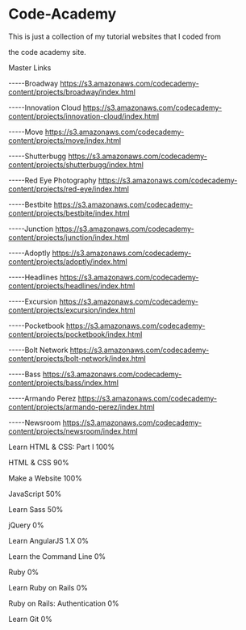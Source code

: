 # Code-Academy


This is just a collection of my tutorial websites that I coded from 

the code academy site.

Master Links

-----Broadway
https://s3.amazonaws.com/codecademy-content/projects/broadway/index.html


-----Innovation Cloud
https://s3.amazonaws.com/codecademy-content/projects/innovation-cloud/index.html


-----Move
https://s3.amazonaws.com/codecademy-content/projects/move/index.html


-----Shutterbugg
https://s3.amazonaws.com/codecademy-content/projects/shutterbugg/index.html


-----Red Eye Photography
https://s3.amazonaws.com/codecademy-content/projects/red-eye/index.html


-----Bestbite
https://s3.amazonaws.com/codecademy-content/projects/bestbite/index.html


-----Junction
https://s3.amazonaws.com/codecademy-content/projects/junction/index.html


-----Adoptly
https://s3.amazonaws.com/codecademy-content/projects/adoptly/index.html


-----Headlines
https://s3.amazonaws.com/codecademy-content/projects/headlines/index.html


-----Excursion
https://s3.amazonaws.com/codecademy-content/projects/excursion/index.html


-----Pocketbook
https://s3.amazonaws.com/codecademy-content/projects/pocketbook/index.html


-----Bolt Network
https://s3.amazonaws.com/codecademy-content/projects/bolt-network/index.html


-----Bass
https://s3.amazonaws.com/codecademy-content/projects/bass/index.html


-----Armando Perez
https://s3.amazonaws.com/codecademy-content/projects/armando-perez/index.html


-----Newsroom
https://s3.amazonaws.com/codecademy-content/projects/newsroom/index.html



Learn HTML & CSS: Part I
100%

HTML & CSS
90%

Make a Website
100%

JavaScript
50%

Learn Sass
50%

jQuery
0%

Learn AngularJS 1.X
0%

Learn the Command Line
0%

Ruby
0%

Learn Ruby on Rails
0%

Ruby on Rails: Authentication
0%

Learn Git
0%










